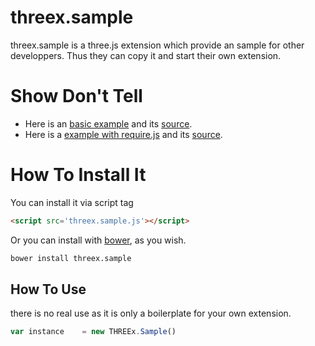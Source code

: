 threex.sample
===================

threex.sample is a three.js extension which provide an sample for other developpers.
Thus they can copy it and start their own extension.

Show Don't Tell
===============
* Here is an [basic example](http://jeromeetienne.github.io/threex.sample/examples/basic.html) and its [source](https://github.com/jeromeetienne/threex.sample/blob/master/examples/basic.html).
* Here is a [example with require.js](http://jeromeetienne.github.io/threex.sample/examples/requirejs.html) and its [source](https://github.com/jeromeetienne/threex.sample/blob/master/examples/requirejs.html).

How To Install It
=================

You can install it via script tag

```html
<script src='threex.sample.js'></script>
```

Or you can install with [bower](http://bower.io/), as you wish.

```bash
bower install threex.sample
```

## How To Use

there is no real use as it is only a boilerplate for your own extension.

```javascript
var instance	= new THREEx.Sample()
```

